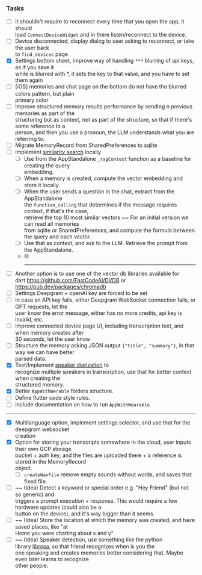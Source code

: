 
### Tasks

- [ ] It shouldn't require to reconnect every time that you open the app, it should  
  load `ConnectDeviceWidget` and in there listen/reconnect to the device.
- [ ] Device disconnected, display dialog to user asking to reconnect, or take the user back  
  to `find_devices` page.
- [x] Settings bottom sheet, improve way of handling `***` blurring of api keys, as if you save it  
  while is blurred with *, it sets the key to that value, and you have to set them again
- [ ] [iOS] memories and chat page on the bottom do not have the blurred colors pattern, but plain  
  primary color
- [ ] Improve structured memory results performance by sending n previous memories as part of the  
  structuring but as context, not as part of the structure, so that if there's some reference to a  
  person, and then you use a pronoun, the LLM understands what you are referring to.
- [ ] Migrate MemoryRecord from SharedPreferences to sqlite
- [ ] Implement [similarity search](https://www.pinecone.io/learn/vector-similarity/) locally
  - [ ] Use from the AppStandalone `_ragContext` function as a baseline for creating the query  
    embedding.
  - [ ] When a memory is created, compute the vector embedding and store it locally.
  - [ ] When the user sends a question in the chat, extract from the AppStandalone  
    the `function_calling` that determines if the message requires context, if that's the case,  
    retrieve the top 10 most similar vectors ~~ For an initial version we can read all memories  
    from sqlite or SharedPreferences, and compute the formula between the query and each vector.
  - [ ] Use that as context, and ask to the LLM. Retrieve the prompt from the AppStandalone.
  - [X] -----  
- [ ] Another option is to use one of the vector db libraries available for  
  dart https://github.com/FastCodeAI/DVDB or https://pub.dev/packages/chromadb
- [ ] Settings Deepgram + openAI key are forced to be set
- [ ] In case an API key fails, either Deepgram WebSocket connection fails, or GPT requests, let the  
  user know the error message, either has no more credits, api key is invalid, etc.
- [ ] Improve connected device page UI, including transcription text, and when memory creates after  
  30 seconds, let the user know
- [ ] Structure the memory asking JSON output `{"title", "summary"}`, in that way we can have better  
  parsed data.
- [x] Test/Implement [speaker diarization](https://developers.deepgram.com/docs/diarization) to  
  recognize multiple speakers in transcription, use that for better context when creating the  
  structured memory.
- [x] Better `AppWithWerable` folders structure.
- [ ] Define flutter code style rules.
- [ ] Include documentation on how to run `AppWithWearable`.

---  

- [x] Multilanguage option, implement settings selector, and use that for the deepgram websocket  
  creation
- [x] Option for storing your transcripts somewhere in the cloud, user inputs their own GCP storage  
  bucket + auth key, and the files are uploaded there + a reference is stored in the MemoryRecord  
  object.
  - [ ] `createWavFile` remove empty sounds without words, and saves that fixed file.

- [ ] ~~ (Idea) Detect a keyword or special order e.g. "Hey Friend" (but not so generic) and  
  triggers a prompt execution + response. This would require a few hardware updates (could also be a  
  button on the device), and it's way bigger than it seems.
- [ ] ~~ (Idea) Store the location at which the memory was created, and have saved places, like "at  
  Home you were chatting about x and y"
- [ ] ~~ (Idea) Speaker detection, use something like the python  
  library [librosa](https://github.com/librosa/librosa), so that friend recognizes when is you the  
  one speaking and creates memories better considering that. Maybe even later learns to recognize  
  other people.